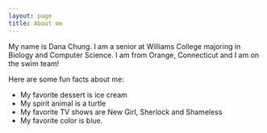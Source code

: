 ```yaml
---
layout: page
title: About me
---
```


My name is Dana Chung. I am a senior at Williams College majoring in Biology and Computer Science. I am from Orange, Connecticut and I am on the swim team!

Here are some fun facts about me:
- My favorite dessert is ice cream
- My spirit animal is a turtle
- My favorite TV shows are New Girl, Sherlock and Shameless
- My favorite color is blue.
